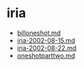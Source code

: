 <!-- TITLE: iria -->
<!-- SUBTITLE: Logs for iria -->

# iria

* [billoneshot.md](iria/billoneshot.md)
* [iria-2002-08-15.md](iria/iria-2002-08-15.md)
* [iria-2002-08-22.md](iria/iria-2002-08-22.md)
* [oneshotparttwo.md](iria/oneshotparttwo.md)
